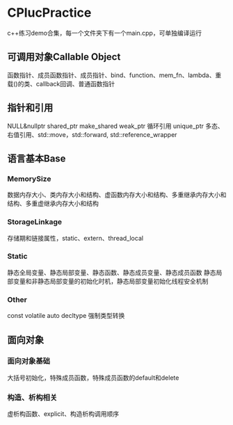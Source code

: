 # CPlucPractice
c++练习demo合集，每一个文件夹下有一个main.cpp，可单独编译运行

## 可调用对象Callable Object
函数指针、成员函数指针、成员指针、bind、function、mem_fn、lambda、重载()的类、callback回调、普通函数指针

## 指针和引用
NULL&nullptr  shared_ptr  make_shared  weak_ptr  循环引用  unique_ptr
多态、右值引用、std::move，std::forward, std::reference_wrapper

## 语言基本Base
### MemorySize
数据内存大小、类内存大小和结构、虚函数内存大小和结构、多重继承内存大小和结构、多重虚继承内存大小和结构

### StorageLinkage
存储期和链接属性，static、extern、thread_local

### Static
静态全局变量、静态局部变量、静态函数、静态成员变量、静态成员函数
静态局部变量和非静态局部变量的初始化时机，静态局部变量初始化线程安全机制

### Other
const  volatile  auto  decltype  强制类型转换

## 面向对象
### 面向对象基础
大括号初始化，特殊成员函数，特殊成员函数的default和delete

### 构造、析构相关
虚析构函数、explicit、构造析构调用顺序
